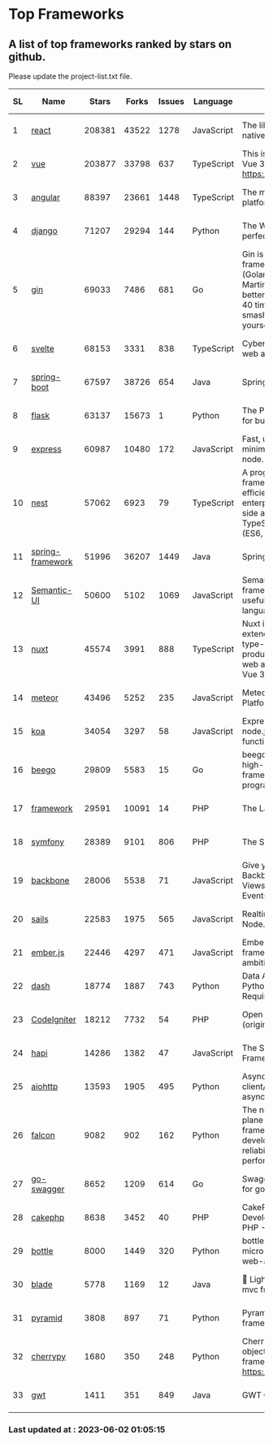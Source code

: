 # Top Frameworks
## A list of top frameworks ranked by stars on github.  
Please update the project-list.txt file.

| SL| Name  | Stars| Forks| Issues | Language | Description | Last Commit |
| --| ------| -----| ---- | ------ | -------- | ----------- | ----------- |
| 1 | [react](https://github.com/facebook/react) | 208381 | 43522 | 1278 | JavaScript | The library for web and native user interfaces | 2023-06-01 20:34:36 |
| 2 | [vue](https://github.com/vuejs/vue) | 203877 | 33798 | 637 | TypeScript | This is the repo for Vue 2. For Vue 3, go to https://github.com/vuejs/core | 2023-04-27 09:43:19 |
| 3 | [angular](https://github.com/angular/angular) | 88397 | 23661 | 1448 | TypeScript | The modern web developer’s platform | 2023-06-01 15:46:08 |
| 4 | [django](https://github.com/django/django) | 71207 | 29294 | 144 | Python | The Web framework for perfectionists with deadlines. | 2023-06-01 18:50:47 |
| 5 | [gin](https://github.com/gin-gonic/gin) | 69033 | 7486 | 681 | Go | Gin is a HTTP web framework written in Go (Golang). It features a Martini-like API with much better performance -- up to 40 times faster. If you need smashing performance, get yourself some Gin. | 2023-06-01 02:26:20 |
| 6 | [svelte](https://github.com/sveltejs/svelte) | 68153 | 3331 | 838 | TypeScript | Cybernetically enhanced web apps | 2023-05-09 18:01:56 |
| 7 | [spring-boot](https://github.com/spring-projects/spring-boot) | 67597 | 38726 | 654 | Java | Spring Boot | 2023-06-01 12:53:37 |
| 8 | [flask](https://github.com/pallets/flask) | 63137 | 15673 | 1 | Python | The Python micro framework for building web applications. | 2023-06-01 18:49:16 |
| 9 | [express](https://github.com/expressjs/express) | 60987 | 10480 | 172 | JavaScript | Fast, unopinionated, minimalist web framework for node. | 2023-03-14 02:59:15 |
| 10 | [nest](https://github.com/nestjs/nest) | 57062 | 6923 | 79 | TypeScript | A progressive Node.js framework for building efficient, scalable, and enterprise-grade server-side applications on top of TypeScript & JavaScript (ES6, ES7, ES8) 🚀 | 2023-05-29 06:29:34 |
| 11 | [spring-framework](https://github.com/spring-projects/spring-framework) | 51996 | 36207 | 1449 | Java | Spring Framework | 2023-06-01 13:02:42 |
| 12 | [Semantic-UI](https://github.com/Semantic-Org/Semantic-UI) | 50600 | 5102 | 1069 | JavaScript | Semantic is a UI component framework based around useful principles from natural language. | 2023-01-11 17:05:32 |
| 13 | [nuxt](https://github.com/nuxt/nuxt) | 45574 | 3991 | 888 | TypeScript | Nuxt is an intuitive and extendable way to create type-safe, performant and production-grade full-stack web apps and websites with Vue 3. | 2023-05-31 16:14:28 |
| 14 | [meteor](https://github.com/meteor/meteor) | 43496 | 5252 | 235 | JavaScript | Meteor, the JavaScript App Platform | 2023-06-01 19:53:32 |
| 15 | [koa](https://github.com/koajs/koa) | 34054 | 3297 | 58 | JavaScript | Expressive middleware for node.js using ES2017 async functions | 2023-05-17 07:50:49 |
| 16 | [beego](https://github.com/beego/beego) | 29809 | 5583 | 15 | Go | beego is an open-source, high-performance web framework for the Go programming language. | 2023-05-27 06:33:32 |
| 17 | [framework](https://github.com/laravel/framework) | 29591 | 10091 | 14 | PHP | The Laravel Framework. | 2023-06-01 18:47:36 |
| 18 | [symfony](https://github.com/symfony/symfony) | 28389 | 9101 | 806 | PHP | The Symfony PHP framework | 2023-06-01 11:15:41 |
| 19 | [backbone](https://github.com/jashkenas/backbone) | 28006 | 5538 | 71 | JavaScript | Give your JS App some Backbone with Models, Views, Collections, and Events | 2023-01-04 11:09:21 |
| 20 | [sails](https://github.com/balderdashy/sails) | 22583 | 1975 | 565 | JavaScript | Realtime MVC Framework for Node.js | 2023-05-19 21:35:57 |
| 21 | [ember.js](https://github.com/emberjs/ember.js) | 22446 | 4297 | 471 | JavaScript | Ember.js - A JavaScript framework for creating ambitious web applications | 2023-05-22 20:09:35 |
| 22 | [dash](https://github.com/plotly/dash) | 18774 | 1887 | 743 | Python | Data Apps & Dashboards for Python. No JavaScript Required. | 2023-05-31 15:42:32 |
| 23 | [CodeIgniter](https://github.com/bcit-ci/CodeIgniter) | 18212 | 7732 | 54 | PHP | Open Source PHP Framework (originally from EllisLab) | 2023-04-07 17:57:13 |
| 24 | [hapi](https://github.com/hapijs/hapi) | 14286 | 1382 | 47 | JavaScript | The Simple, Secure Framework Developers Trust | 2023-04-24 22:09:20 |
| 25 | [aiohttp](https://github.com/aio-libs/aiohttp) | 13593 | 1905 | 495 | Python | Asynchronous HTTP client/server framework for asyncio and Python | 2023-05-27 11:44:57 |
| 26 | [falcon](https://github.com/falconry/falcon) | 9082 | 902 | 162 | Python | The no-magic web data plane API and microservices framework for Python developers, with a focus on reliability, correctness, and performance at scale. | 2023-05-25 17:04:58 |
| 27 | [go-swagger](https://github.com/go-swagger/go-swagger) | 8652 | 1209 | 614 | Go | Swagger 2.0 implementation for go | 2023-05-19 23:30:56 |
| 28 | [cakephp](https://github.com/cakephp/cakephp) | 8638 | 3452 | 40 | PHP | CakePHP: The Rapid Development Framework for PHP - Official Repository | 2023-05-26 17:43:32 |
| 29 | [bottle](https://github.com/bottlepy/bottle) | 8000 | 1449 | 320 | Python | bottle.py is a fast and simple micro-framework for python web-applications. | 2022-09-05 15:24:52 |
| 30 | [blade](https://github.com/lets-blade/blade) | 5778 | 1169 | 12 | Java | :rocket: Lightning fast and elegant mvc framework for Java8 | 2022-05-10 12:38:06 |
| 31 | [pyramid](https://github.com/Pylons/pyramid) | 3808 | 897 | 71 | Python | Pyramid - A Python web framework | 2023-05-11 06:49:29 |
| 32 | [cherrypy](https://github.com/cherrypy/cherrypy) | 1680 | 350 | 248 | Python | CherryPy is a pythonic, object-oriented HTTP framework.      https://cherrypy.dev | 2023-05-04 23:04:12 |
| 33 | [gwt](https://github.com/gwtproject/gwt) | 1411 | 351 | 849 | Java | GWT Open Source Project | 2023-05-18 18:06:15 |

### Last updated at : 2023-06-02 01:05:15
